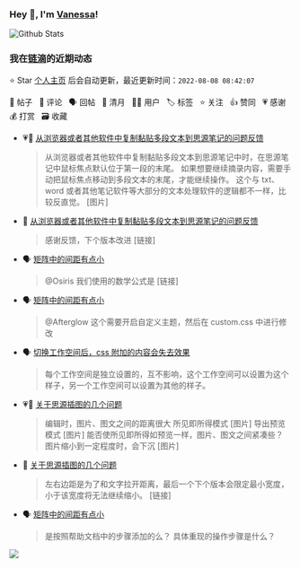 ### Hey 👋, I'm [Vanessa](http://vanessa.b3log.org/)!

![Github Stats](https://github-readme-stats.vercel.app/api?username=Vanessa219&show_icons=true)

<!--events start -->

### 我在[链滴](https://ld246.com)的近期动态

⭐️ Star [个人主页](https://github.com/Vanessa219/Vanessa219) 后会自动更新，最近更新时间：`2022-08-08 08:42:07`

📝 帖子 &nbsp; 💬 评论 &nbsp; 🗣 回帖 &nbsp; 🌙 清月 &nbsp; 👨‍💻 用户 &nbsp; 🏷️ 标签 &nbsp; ⭐️ 关注 &nbsp; 👍 赞同 &nbsp; 💗 感谢 &nbsp; 💰 打赏 &nbsp; 🗃 收藏

* 💗📝 [从浏览器或者其他软件中复制黏贴多段文本到思源笔记的问题反馈](https://ld246.com/article/1659748035375)

  > 从浏览器或者其他软件中复制黏贴多段文本到思源笔记中时，在思源笔记中鼠标焦点默认位于第一段的末尾。 如果想要继续摘录内容，需要手动把鼠标焦点移动到多段文本的末尾，才能继续操作。 这个与 txt、word 或者其他笔记软件等大部分的文本处理软件的逻辑都不一样，比较反直觉。 [图片]
* 💬 [从浏览器或者其他软件中复制黏贴多段文本到思源笔记的问题反馈](https://ld246.com/article/1659748035375/comment/1659779546696#comments)

  > 感谢反馈，下个版本改进 [链接]
* 🗣 [矩阵中的间距有点小](https://ld246.com/article/1659684982336/comment/1659703207340#comments)

  > @Osiris 我们使用的数学公式是 [链接]
* 🗣 [矩阵中的间距有点小](https://ld246.com/article/1659684982336/comment/1659697908844#comments)

  > @Afterglow 这个需要开启自定义主题，然后在 custom.css 中进行修改
* 🗣 [切换工作空间后，css 附加的内容会失去效果](https://ld246.com/article/1659530163080/comment/1659702098126#comments)

  > 每个工作空间是独立设置的，互不影响，这个工作空间可以设置为这个样子，另一个工作空间可以设置为其他的样子。
* 💗📝 [关于思源插图的几个问题](https://ld246.com/article/1659694208428)

  > 编辑时，图片、图文之间的距离很大 所见即所得模式 [图片] 导出预览模式 [图片] 能否使所见即所得如预览一样，图片、图文之间紧凑些？ 图片缩小到一定程度时，会下沉 [图片]
* 💬 [关于思源插图的几个问题](https://ld246.com/article/1659694208428/comment/1659698804002#comments)

  > 左右边距是为了和文字拉开距离，最后一个下个版本会限定最小宽度，小于该宽度将无法继续缩小。 [链接]
* 🗣 [矩阵中的间距有点小](https://ld246.com/article/1659684982336/comment/1659697908844#comments)

  > 是按照帮助文档中的步骤添加的么？ 具体重现的操作步骤是什么？


<!--events end -->

<a title="Hits" target="_blank" href="https://github.com/Vanessa219/Vanessa219"><img src="https://hits.b3log.org/Vanessa219/Vanessa219.svg"></a>
